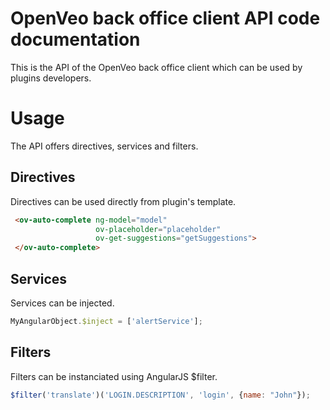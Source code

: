 # OpenVeo back office client API code documentation
This is the API of the OpenVeo back office client which can be used by plugins developers.

# Usage
The API offers directives, services and filters.

## Directives
Directives can be used directly from plugin's template.

```html
 <ov-auto-complete ng-model="model"
                   ov-placeholder="placeholder"
                   ov-get-suggestions="getSuggestions">
 </ov-auto-complete>
```

## Services
Services can be injected.

```javascript
MyAngularObject.$inject = ['alertService'];
```

## Filters
Filters can be instanciated using AngularJS $filter.

```javascript
$filter('translate')('LOGIN.DESCRIPTION', 'login', {name: "John"});
```
